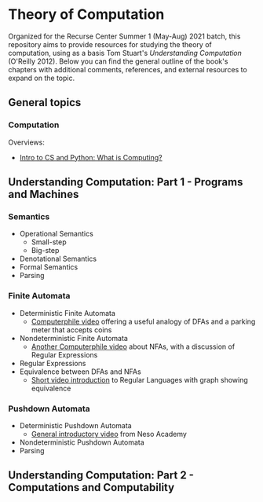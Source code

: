 # Theory of Computation

Organized for the Recurse Center Summer 1 (May-Aug) 2021 batch, this repository aims to provide resources for studying the theory of computation, using as a basis Tom Stuart's _Understanding Computation_ (O'Reilly 2012). Below you can find the general outline of the book's chapters with additional comments, references, and 
external resources to expand on the topic.

## General topics
### Computation
Overviews:
* [Intro to CS and Python: What is Computing?](https://www.youtube.com/watch?v=nykOeWgQcHM)

## Understanding Computation: Part 1 - Programs and Machines

### Semantics
* Operational Semantics
  * Small-step
  * Big-step
* Denotational Semantics
* Formal Semantics
* Parsing

### Finite Automata
* Deterministic Finite Automata
  - [Computerphile video](https://www.youtube.com/watch?v=vhiiia1_hC4) offering a useful analogy of DFAs and a parking meter that accepts coins  
* Nondeterministic Finite Automata
  - [Another Computerphile video](https://www.youtube.com/watch?v=528Jc3q86F8) about NFAs, with a discussion of Regular Expressions
* Regular Expressions
* Equivalence between DFAs and NFAs
  - [Short video introduction](https://www.youtube.com/watch?v=W8Uu0inPmU8&t=336s) to Regular Languages with graph showing equivalence

### Pushdown Automata
* Deterministic Pushdown Automata
  - [General introductory video](https://www.youtube.com/watch?v=4ejIAmp_Atw) from Neso Academy
* Nondeterministic Pushdown Automata
* Parsing

## Understanding Computation: Part 2 - Computations and Computability 


